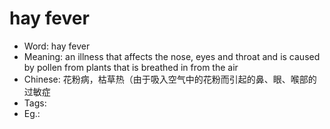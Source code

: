 # hay fever

- Word: hay fever
- Meaning: an illness that affects the nose, eyes and throat and is caused by pollen from plants that is breathed in from the air
- Chinese: 花粉病，枯草热（由于吸入空气中的花粉而引起的鼻、眼、喉部的过敏症
- Tags: 
- Eg.: 
